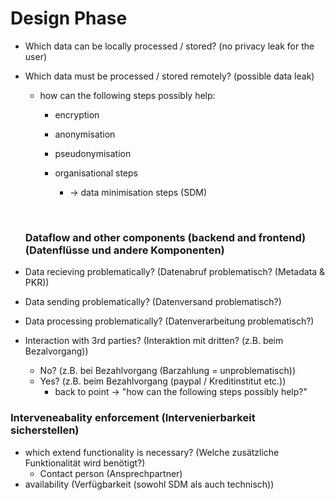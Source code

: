 # Design Phase

- Which data can be locally processed / stored? (no privacy leak for the user)

- Which data must be processed / stored remotely? (possible data leak)

  - how can the following steps possibly help:

    - encryption

    - anonymisation

    - pseudonymisation

    - organisational steps

      - -> data minimisation steps (SDM)

      ​

  ### Dataflow and other components (backend and frontend)(Datenflüsse und andere Komponenten)

- Data recieving problematically? (Datenabruf problematisch? (Metadata & PKR))

- Data sending problematically? (Datenversand problematisch?)

- Data processing problematically? (Datenverarbeitung problematisch?)

- Interaction with 3rd parties? (Interaktion mit dritten? (z.B. beim Bezalvorgang)) 

  - No? (z.B. bei Bezahlvorgang (Barzahlung = unproblematisch))
  - Yes? (z.B. beim Bezahlvorgang (paypal / Kreditinstitut etc.))
    - back to point -> "how can the following steps possibly help?"

### Interveneabality enforcement (Intervenierbarkeit sicherstellen)

- which extend functionality is necessary? (Welche zusätzliche Funktionalität wird benötigt?)
  - Contact person (Ansprechpartner)
- availability (Verfügbarkeit (sowohl SDM als auch technisch))
